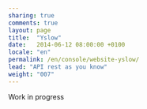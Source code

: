 ```yaml
---
sharing: true
comments: true
layout: page
title:  "Yslow"
date:   2014-06-12 08:00:00 +0100
locale: "en"
permalink: /en/console/website-yslow/
lead: "API rest as you know"
weight: "007"
---
```


Work in progress